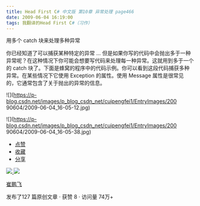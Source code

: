 ```yaml
---
title: Head First C# 中文版 第10章 异常处理 page466
date: 2009-06-04 16:19:00
tags: 我翻译的Head First C#（习作）
---
```

用多个  catch  块来处理多种异常

  

你已经知道了可以捕获某种特定的异常  ...  但是如果你写的代码中会抛出多于一种异常呢？在这种情况下你可能会想要写代码来处理每一种异常。这就用到多于一个的
catch  块了。下面是蜂窝的程序中的代码示例。你可以看到这段代码捕获多种异常。在某些情况下它使用  Exception  的属性。使用  Message
属性是很常见的，它通常包含了关于抛出的异常的信息。

  

![](https://p-blog.csdn.net/images/p_blog_csdn_net/cuipengfei1/EntryImages/200
90604/2009-06-04_16-05-12.jpg)

![](https://p-blog.csdn.net/images/p_blog_csdn_net/cuipengfei1/EntryImages/200
90604/2009-06-04_16-05-38.jpg)

  * [ 点赞  ](javascript:;)
  * [ 收藏  ](javascript:;)
  * [ 分享 ](javascript:;)

[ ![](https://profile.csdnimg.cn/5/2/5/3_cuipengfei1)
![](https://g.csdnimg.cn/static/user-reg-year/1x/11.png)
](https://blog.csdn.net/cuipengfei1)

[ 崔鹏飞 ](https://blog.csdn.net/cuipengfei1)

发布了127 篇原创文章  ·  获赞 8  ·  访问量 74万+

